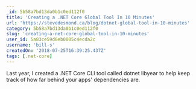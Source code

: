 ```yaml
---
_id: 5b58a7bd13da0b1c0ed112f0
title: 'Creating a .NET Core Global Tool In 10 Minutes'
url: 'https://stevedesmond.ca/blog/dotnet-global-tool-in-10-minutes'
category: 5b58a7bd13da0b1c0ed112f0
slug: 'creating-a-net-core-global-tool-in-10-minutes'
user_id: 5a83ce59d6eb0005c4ecda2c
username: 'bill-s'
createdOn: '2018-07-25T16:39:25.437Z'
tags: [.net-core]
---
```


Last year, I created a .NET Core CLI tool called dotnet libyear to help keep track of how far behind your apps' dependencies are.


